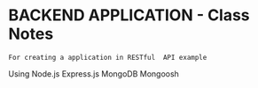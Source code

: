# BACKEND APPLICATION - Class Notes
    For creating a application in RESTful  API example
Using 
     Node.js
     Express.js
     MongoDB
     Mongoosh
     
